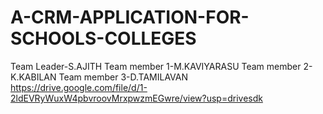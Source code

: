 # A-CRM-APPLICATION-FOR-SCHOOLS-COLLEGES
Team Leader-S.AJITH
Team member 1-M.KAVIYARASU
Team member 2-K.KABILAN
Team member 3-D.TAMILAVAN
https://drive.google.com/file/d/1-2ldEVRyWuxW4pbvroovMrxpwzmEGwre/view?usp=drivesdk
